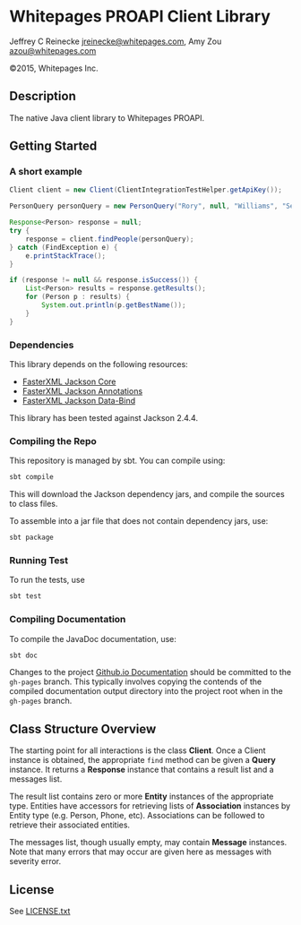 # Whitepages PROAPI Client Library

Jeffrey C Reinecke <jreinecke@whitepages.com>, Amy Zou <azou@whitepages.com>

©2015, Whitepages Inc.

## Description

The native Java client library to Whitepages PROAPI.

## Getting Started

### A short example

```java
Client client = new Client(ClientIntegrationTestHelper.getApiKey());

PersonQuery personQuery = new PersonQuery("Rory", null, "Williams", "Seattle", "WA", "98101");

Response<Person> response = null;
try {
    response = client.findPeople(personQuery);
} catch (FindException e) {
    e.printStackTrace();
}

if (response != null && response.isSuccess()) {
    List<Person> results = response.getResults();
    for (Person p : results) {
        System.out.println(p.getBestName());
    }
}
```

### Dependencies

This library depends on the following resources:

* [FasterXML Jackson Core](https://github.com/FasterXML/jackson-core)
* [FasterXML Jackson Annotations](https://github.com/FasterXML/jackson-annotations)
* [FasterXML Jackson Data-Bind](https://github.com/FasterXML/jackson-databind)

This library has been tested against Jackson 2.4.4.

### Compiling the Repo

This repository is managed by sbt. You can compile using:
```bash
sbt compile
```
This will download the Jackson dependency jars, and compile the sources to class files.

To assemble into a jar file that does not contain dependency jars, use:
```bash
sbt package
```

### Running Test

To run the tests, use
```bash
sbt test
```

### Compiling Documentation

To compile the JavaDoc documentation, use:
```bash
sbt doc
```

Changes to the project [Github.io Documentation](http://whitepages.github.io/proapi-client-java/)
should be committed to the `gh-pages` branch. This typically involves copying
the contends of the compiled documentation output directory into the project
root when in the `gh-pages` branch.

## Class Structure Overview

The starting point for all interactions is the class __Client__. Once a Client instance is
obtained, the appropriate `find` method can be given a __Query__ instance. It returns a
__Response__ instance that contains a result list and a messages list.

The result list contains zero or more __Entity__ instances of the appropriate type.
Entities have accessors for retrieving lists of __Association__ instances by Entity
type (e.g. Person, Phone, etc). Associations can be followed to retrieve their
associated entities.

The messages list, though usually empty, may contain __Message__ instances. Note
that many errors that may occur are given here as messages with severity error.

## License

See [LICENSE.txt](LICENSE.txt)
